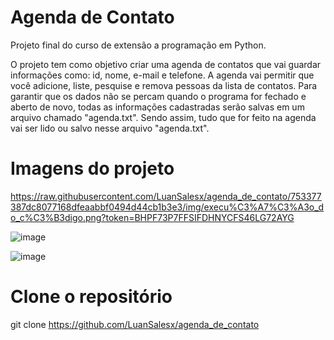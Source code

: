 # Agenda de Contato
Projeto final do curso de extensão a programação em Python.

O projeto tem como objetivo criar uma agenda de contatos que vai guardar informações como: id, nome, e-mail e telefone. A agenda vai permitir que você adicione, liste, pesquise e remova pessoas da lista de contatos. Para garantir que os dados não se percam quando o programa for fechado e aberto de novo, todas as informações cadastradas serão salvas em um arquivo chamado "agenda.txt". Sendo assim, tudo que for feito na agenda vai ser lido ou salvo nesse arquivo "agenda.txt".

# Imagens do projeto
https://raw.githubusercontent.com/LuanSalesx/agenda_de_contato/753377387dc8077168dfeaabbf0494d44cb1b3e3/img/execu%C3%A7%C3%A3o_do_c%C3%B3digo.png?token=BHPF73P7FFSIFDHNYCFS46LG72AYG

![image](https://github.com/user-attachments/assets/bf4e1a1e-a555-4dec-98f5-16e80c5e74dd)


![image](https://github.com/user-attachments/assets/ccb781fc-a3ca-4f9f-9493-159e6d06c6a4)


# Clone o repositório
git clone https://github.com/LuanSalesx/agenda_de_contato

